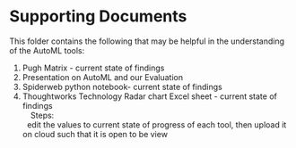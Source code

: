 # Supporting Documents

This folder contains the following that may be helpful in the understanding of the AutoML tools:
1. Pugh Matrix - current state of findings
1. Presentation on AutoML and our Evaluation
1. Spiderweb python notebook- current state of findings
1. Thoughtworks Technology Radar chart Excel sheet - current state of findings\
&emsp;Steps:\
&nbsp; edit the values to current state of progress of each tool, then upload it on cloud such that it is open to be view   
